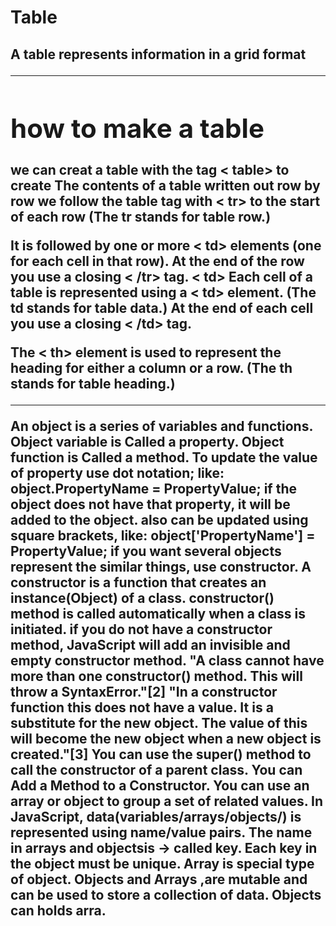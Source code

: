 <h1>Table</h1>

<h2>A table represents information in a grid format<h/2>

------------------------------------
<h1>how to make a table</h1>
 we can creat a table with the tag < table>
to create  The contents of a table  written out row 
by row we follow the table tag with  < tr>
to the  start of each  row  
(The tr stands for table row.) 

It is followed by one or more 
< td> elements (one for each cell 
in that row). 
At the end of the row you use a 
closing < /tr> tag. < td>
Each cell of a table is represented using a < td>
element. (The td stands for table data.)
At the end of each cell you use a closing < /td> tag.

The < th> element is used  to represent the 
heading for either a column or 
a row. (The th stands for table 
heading.)

---------------------------------------------------------------

An object is a series of variables and functions.
Object variable is Called a property.
Object function is Called a method.
To update the value of property use dot notation; like: object.PropertyName = PropertyValue; if the object does not have that property, it will be added to the object.
also can be updated using square brackets, like: object['PropertyName'] = PropertyValue;
if you want several objects represent the similar things, use constructor.
A constructor is a function that creates an instance(Object) of a class.
constructor() method is called automatically when a class is initiated.
if you do not have a constructor method, JavaScript will add an invisible and empty constructor method.
"A class cannot have more than one constructor() method. This will throw a SyntaxError."[2]
"In a constructor function this does not have a value. It is a substitute for the new object. The value of this will become the new object when a new object is created."[3]
You can use the super() method to call the constructor of a parent class.
You can Add a Method to a Constructor.
You can use an array or object to group a set of related values.
In JavaScript, data(variables/arrays/objects/) is represented using name/value pairs.
The name in arrays and objectsis -> called key.
Each key in the object must be unique.
Array is special type of object.
Objects and Arrays ,are mutable and can be used to store a collection of data.
Objects can holds arra.